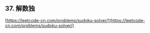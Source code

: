 **37. 解数独**  
---

[https://leetcode-cn.com/problems/sudoku-solver/](https://leetcode-cn.com/problems/sudoku-solver/)  
